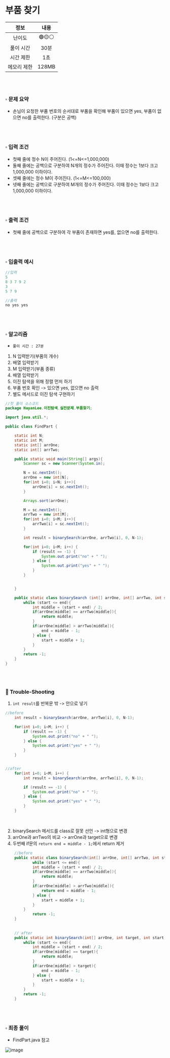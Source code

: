 # 부품 찾기

|   정보    |                                   내용                                    |
|:-------:|:-----------------------------------------------------------------------:|
|   난이도   |                                  🟢🟡⚪                                  |
|  풀이 시간  |                                   30분                                   | 
|  시간 제한  |                                   1초                                    |
| 메모리 제한  |                                  128MB                                  |

<br>
<br>

### ▫️ 문제 요약
- 손님이 요청한 부품 번호의 순서대로 부품을 확인해 부품이 있으면 yes, 부품이 없으면 no를 출력한다. (구분은 공백)

<br>
<br>

### ▫️ 입력 조건
- 첫째 줄에 정수 N이 주어진다. (1<=N<=1,000,000)
- 둘째 줄에는 공백으로 구분하여 N개의 정수가 주어진다. 이때 정수는 1보다 크고 1,000,000 이하이다.
- 셋째 줄에는 정수 M이 주어진다. (1<=M<=100,000)
- 넷째 줄에는 공백으로 구분하여 M개의 정수가 주어진다. 이때 정수는 1보다 크고 1,000,000 이하이다.

<br>
<br>

### ▫️ 출력 조건
- 첫째 줄에 공백으로 구분하여 각 부품이 존재하면 yes를, 없으면 no를 출력한다.

<br>
<br>

### ▫️ 입출력 예시
```java
//입력
5
8 3 7 9 2
3
5 7 9
```
```java
//출력
no yes yes
```

<br>
<br>

### ▫️ 알고리즘
- ```풀이 시간 : 27분```
1. N 입력받기(부품의 개수)
2. 배열 입력받기
3. M 입력받기(부품 종류)
4. 배열 입력받기
5. 이진 탐색을 위해 정렬 먼저 하기
6. 부품 번호 확인 -> 있으면 yes, 없으면 no 출력
7. 별도 메서드로 이진 탐색 구현하기

```java
//첫 풀이 소스코드
package HayanLee.이진탐색.실전문제.부품찾기;

import java.util.*;

public class FindPart {

    static int N;
    static int M;
    static int[] arrOne;
    static int[] arrTwo;

    public static void main(String[] args){
        Scanner sc = new Scanner(System.in);

        N = sc.nextInt();
        arrOne = new int[N];
        for(int i=0; i<N; i++){
            arrOne[i] = sc.nextInt();
        }

        Arrays.sort(arrOne);

        M = sc.nextInt();
        arrTwo = new int[M];
        for(int i=0; i<M; i++){
            arrTwo[i] = sc.nextInt();
        }

        int result = binarySearch(arrOne, arrTwo[i], 0, N-1);

        for(int i=0; i<M; i++) {
            if (result == -1) {
                System.out.print("no" + " ");
            } else {
                System.out.print("yes" + " ");
            }
        }


    }

    public static class binarySearch (int[] arrOne, int[] arrTwo, int start, int end){
        while (start <= end){
            int middle = (start + end) / 2;
            if(arrOne[middle] == arrTwo[middle]){
                return middle;
            }
            if(arrOne[middle] > arrTwo[middle]){
                end = middle - 1;
            } else {
                start = middle + 1;
            }
        }
        return -1;
    }
}

```

<br>
<br>

### 🚀 Trouble-Shooting

1. ```int result```를 반복문 밖 -> 안으로 넣기
```java
//before
    int result = binarySearch(arrOne, arrTwo[i], 0, N-1);

    for(int i=0; i<M; i++) {
        if (result == -1) {
            System.out.print("no" + " ");
        } else {
            System.out.print("yes" + " ");
        }
    }


//after
    for(int i=0; i<M; i++) {
        int result = binarySearch(arrOne, arrTwo[i], 0, N-1);

        if (result == -1) {
            System.out.print("no" + " ");
        } else {
            System.out.print("yes" + " ");
        }
    }
```

<br>

2. binarySearch 메서드를 class로 잘못 선언 -> int형으로 변경
3. arrOne과 arrTwo의 비교 -> arrOne과 target으로 변경
4. 두번째 if문의 ```return end = middle - 1;```에서 return 제거

```java
    //before
    public static class binarySearch(int[] arrOne, int[] arrTwo, int start, int end){
            while (start <= end){
            int middle = (start + end) / 2;
            if(arrOne[middle] == arrTwo[middle]){
                return middle;
            }
            if(arrOne[middle] > arrTwo[middle]){
                return end = middle - 1;
            } else {
                start = middle + 1;
            }
        }
            return -1;
    }
    
    
    // after
    public static int binarySearch(int[] arrOne, int target, int start, int end){
        while (start <= end){
            int middle = (start + end) / 2;
            if(arrOne[middle] == target){
                return middle;
            }
            if(arrOne[middle] > target){
                end = middle - 1;
            } else {
                start = middle + 1;
            }
        }
        return -1;
    }
```

<br>
<br>

### ▫️ 최종 풀이
- FindPart.java 참고

![image](https://github.com/hayannn/2L24-Algo-Study/assets/102213509/14631264-9d6e-43af-8e73-cda373d87c44)

